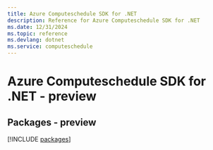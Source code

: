 ```yaml
---
title: Azure Computeschedule SDK for .NET
description: Reference for Azure Computeschedule SDK for .NET
ms.date: 12/31/2024
ms.topic: reference
ms.devlang: dotnet
ms.service: computeschedule
---
```

# Azure Computeschedule SDK for .NET - preview
## Packages - preview
[!INCLUDE [packages](computeschedule-index.md)]